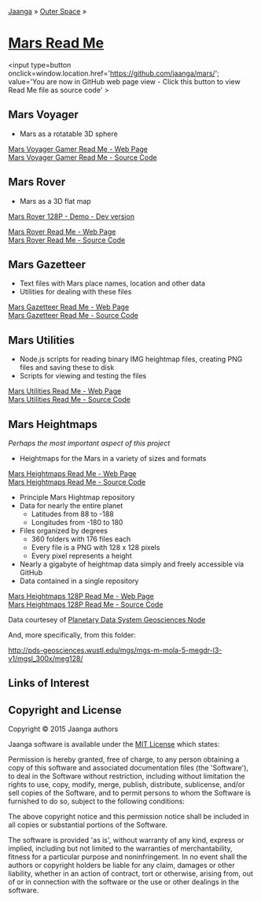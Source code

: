 [Jaanga]( http://jaanga.github.io/ ) &raquo; [Outer Space]( http://jaanga.github.io/outer-space/ ) &raquo;

[Mars Read Me]( index.html )
===

<span style=display:none; >[You are now in GitHub source code view - click this link to view Read Me file as a web page]( http://jaanga.github.io/mars/ "View file as a web page." ) </span>
<input type=button onclick=window.location.href='https://github.com/jaanga/mars/'; value='You are now in GitHub web page view - Click this button to view Read Me file as source code' >

<!--
<iframe id=ifr src="iframe-carousel-r2.html" width=100% height=600px >_Sample Jaanga Mars scripts viewable in web page view only_</iframe>  
-->


## Mars Voyager

* Mars as a rotatable 3D sphere

[Mars Voyager Gamer Read Me - Web Page]( http://jaanga.github.io/mars/voyager/gamer/ )  
[Mars Voyager Gamer Read Me - Source Code]( https://github.com/jaanga/mars/voyager/gamer/ )  

## Mars Rover

* Mars as a 3D flat map

[Mars Rover 128P - Demo - Dev version]( http://jaanga.github.io/mars/rover/128p/dev/ )

[Mars Rover Read Me - Web Page]( http://jaanga.github.io/mars/rover/ )  
[Mars Rover Read Me - Source Code]( https://github.com/jaanga/mars/rover/ )  


## Mars Gazetteer

* Text files with Mars place names, location and other data
* Utilities for dealing with these files

[Mars Gazetteer Read Me - Web Page]( http://jaanga.github.io/mars/gazetteer/ )  
[Mars Gazetteer Read Me - Source Code]( https://github.com/jaanga/mars/tree/gh-pages/gazetteer/ )  

## Mars Utilities

* Node.js scripts for reading binary IMG heightmap files, creating PNG files and saving these to disk
* Scripts for viewing and testing the files

[Mars Utilities Read Me - Web Page]( http://jaanga.github.io/mars/utilities/ )  
[Mars Utilities Read Me - Source Code]( https://github.com/jaanga/mars/tree/gh-pages/utilities/ )  

## Mars Heightmaps

_Perhaps the most important aspect of this project_

* Heightmaps for the Mars in a variety of sizes and formats

[Mars Heightmaps Read Me - Web Page]( http://jaanga.github.io/mars/heightmaps/ )  
[Mars Heightmaps Read Me - Source Code]( https://github.com/jaanga/mars/tree/gh-pages/heightmaps/ )  

* Principle Mars Hightmap repository
* Data for nearly the entire planet
	* Latitudes from 88 to -188
	* Longitudes from -180 to 180
* Files organized by degrees
	* 360 folders with 176 files each
	* Every file is a PNG with 128 x 128 pixels
	* Every pixel represents a height
* Nearly a gigabyte of heightmap data simply and freely accessible via GitHub
* Data contained in a single repository

[Mars Heightmaps 128P Read Me - Web Page]( http://jaanga.github.io/mars-heightmaps-128p/ )  
[Mars Heightmaps 128P Read Me - Source Code]( https://github.com/jaanga/mars-heightmaps-128p/ )  

Data courtesey of [Planetary Data System Geosciences Node]( http://pds-geosciences.wustl.edu/missions/mgs/mola.html )

And, more specifically, from this folder:

<http://pds-geosciences.wustl.edu/mgs/mgs-m-mola-5-megdr-l3-v1/mgsl_300x/meg128/>

## Links of Interest



## Copyright and License

Copyright © 2015 Jaanga authors

Jaanga software is available under the [MIT License]( http://en.wikipedia.org/wiki/MIT_License) which states:

Permission is hereby granted, free of charge, to any person obtaining a copy of this software and associated documentation files (the 'Software'),
to deal in the Software without restriction, including without limitation the rights to use, copy, modify, merge, publish, distribute, sublicense, and/or sell copies of the Software, and to permit persons to whom the Software is furnished to do so, subject to the following conditions:

The above copyright notice and this permission notice shall be included in all copies or substantial portions of the Software.

The software is provided 'as is', without warranty of any kind, express or implied, including but not limited to the warranties of merchantability, fitness for a particular purpose and noninfringement.
In no event shall the authors or copyright holders be liable for any claim, damages or other liability, whether in an action of contract, tort or otherwise, arising from, out of or in connection with the software or the use or other dealings in the software.

